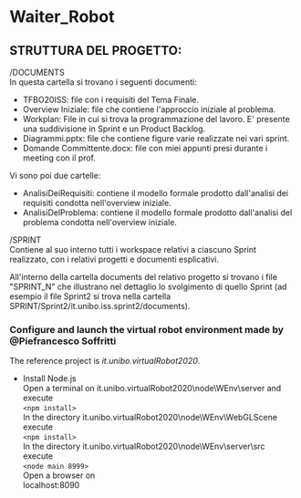 # Waiter_Robot

## STRUTTURA DEL PROGETTO: ##

/DOCUMENTS   
In questa cartella si trovano i seguenti documenti: 
- TFBO20ISS: file con i requisiti del Tema Finale. 
- Overview Iniziale: file che contiene l'approccio iniziale al problema. 
- Workplan: File in cui si trova la programmazione del lavoro. E' presente una suddivisione in Sprint e un Product Backlog. 
- Diagrammi.pptx: file che contiene figure varie realizzate nei vari sprint. 
- Domande Committente.docx: file con miei appunti presi durante i meeting con il prof. 

Vi sono poi due cartelle: 
- AnalisiDeiRequisiti: contiene il modello formale prodotto dall'analisi dei requisiti condotta nell'overview iniziale. 
- AnalisiDelProblema:  contiene il modello formale prodotto dall'analisi del problema condotta nell'overview iniziale. 

/SPRINT   
Contiene al suo interno tutti i workspace relativi a ciascuno Sprint realizzato, con i relativi progetti e documenti esplicativi. 

All'interno della cartella documents del relativo progetto si trovano i file "SPRINT_N" che illustrano nel dettaglio lo svolgimento di quello Sprint (ad esempio il file Sprint2 si trova nella cartella SPRINT/Sprint2/it.unibo.iss.sprint2/documents).

### Configure and launch the virtual robot environment made by @Piefrancesco Soffritti ###
The reference project is _it.unibo.virtualRobot2020_.

* Install Node.js  
Open a terminal on it.unibo.virtualRobot2020\node\WEnv\server and execute  
`<npm install>`  
In the directory it.unibo.virtualRobot2020\node\WEnv\WebGLScene execute  
`<npm install>`  
In the directory it.unibo.virtualRobot2020\node\WEnv\server\src execute  
`<node main 8999>`  
Open a browser on  
localhost:8090
